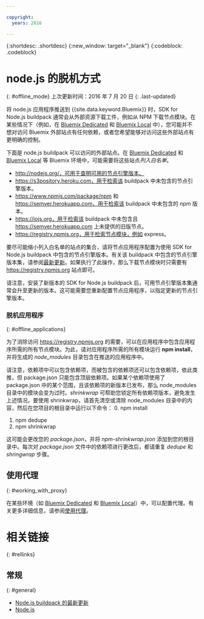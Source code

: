 ```yaml
---

copyright:
  years: 2016

---
```


{:shortdesc: .shortdesc}
{:new_window: target="_blank"}
{:codeblock: .codeblock}


# node.js 的脱机方式
{: #offline_mode}
上次更新时间：2016 年 7 月 20 日
{: .last-updated}

将 node.js 应用程序推送到 {{site.data.keyword.Bluemix}} 时，SDK for Node.js buildpack 通常会从外部资源下载工件，例如从 NPM 下载节点模块。在某些情况下（例如，在 [Bluemix Dedicated](../../dedicated/index.html#dedicated) 和 [Bluemix Local](../../local/index.html#local) 中），您可能并不想对访问 Bluemix 外部站点有任何依赖，或者您希望能够对访问这些外部站点有更明确的控制。  

下面是 node.js buildpack 可以访问的外部站点。在 [Bluemix Dedicated](../../dedicated/index.html#dedicated) 和 [Bluemix Local](../../local/index.html#local) 等 Bluemix 环境中，可能需要将这些站点*列入白名单*。

* http://nodejs.org/，可用于查明可用的节点引擎版本。
* https://s3pository.heroku.com，用于检索该 buildpack 中未包含的节点引擎版本。
*  https://www.npmjs.com/package/npm 和 https://semver.herokuapp.com，用于检索该 buildpack 中未包含的 npm 版本。
* https://iojs.org，用于检索该 buildpack 中未包含且 https://semver.herokuapp.com 上未提供的旧版节点。
* https://registry.npmjs.org，用于检索节点模块，例如 express。

要尽可能缩小列入白名单的站点的集合，请将节点应用程序配置为使用 SDK for Node.js buildpack 中包含的节点引擎版本。有关该 buildpack 中包含的节点引擎版本集，请参阅[最新更新](./updates.html)。如果执行了此操作，那么下载节点模块时只需要有 https://registry.npmjs.org 站点即可。

请注意，安装了新版本的 SDK for Node.js buildpack 后，可用节点引擎版本集通常会升至更新的版本。这可能需要您重新配置节点应用程序，以指定更新的节点引擎版本。


### 脱机应用程序
{: #offline_applications}

为了消除访问 https://registry.npmjs.org 的需要，可以在应用程序中包含应用程序所需的所有节点模块。为此，请对应用程序所需的所有模块运行 **npm install**，并将生成的 *node_modules* 目录包含在推送的应用程序中。

请注意，依赖项中可以包含依赖项，而被包含的依赖项还可以包含依赖项，依此类推，但 package.json 只能包含顶层依赖项。如果某个依赖项使用了 package.json 中的某个范围，且该依赖项的新版本已发布，那么 node_modules 目录中的模块会变为过时。*shrinkwrap* 可帮助您锁定所有依赖项版本，避免发生上述情况。要使用 shrinkwrap，请首先清空或清除 node_modules 目录中的内容，然后在您项目的根目录中运行以下命令：
0. npm install
1. npm dedupe
2. npm shrinkwrap

这可能会更改您的 *package.json*，并将 *npm-shrinkwrap.json* 添加到您的根目录中。每次对 *package.json* 文件中的依赖项进行更改后，都请重复 *dedupe* 和 *shringwrap* 步骤。

## 使用代理
{: #working_with_proxy}

在某些环境（如 [Bluemix Dedicated](../../dedicated/index.html#dedicated) 和 [Bluemix Local](../../local/index.html#local)）中，可以配置代理。有关更多详细信息，请参阅[使用代理](../../manageapps/workingWithProxy.html)。

# 相关链接
{: #rellinks}
## 常规
{: #general}
* [Node.js buildpack 的最新更新](../../runtimes/nodejs/updates.html)
* [Node.js](https://nodejs.org)
